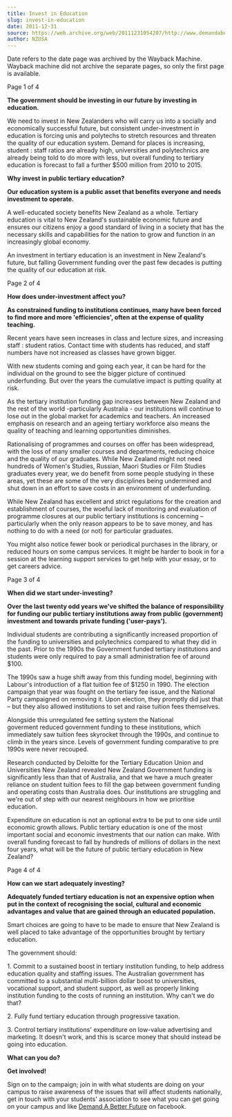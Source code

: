 ```yaml
---
title: Invest in Education
slug: invest-in-education
date: 2011-12-31
source: https://web.archive.org/web/20111231054207/http://www.demandabetterfuture.org.nz/index.php/invest-in-education
author: NZUSA
---
```

Date refers to the date page was archived by the Wayback Machine.
Wayback machine did not archive the separate pages, so only the first page is available.

Page 1 of 4

**The government should be investing in our future by investing in education.** 

We need to invest in New Zealanders who will carry us into a socially and economically successful future, but consistent under-investment in education is forcing unis and polytechs to stretch resources and threaten the quality of our education system. Demand for places is increasing, student : staff ratios are already high, universities and polytechnics are already being told to do more with less, but overall funding to tertiary education is forecast to fall a further $500 million from 2010 to 2015.

**Why invest in public tertiary education?**

**Our education system is a public asset that benefits everyone and needs investment to operate.**

A well-educated society benefits New Zealand as a whole. Tertiary education is vital to New Zealand's sustainable economic future and ensures our citizens enjoy a good standard of living in a society that has the necessary skills and capabilities for the nation to grow and function in an increasingly global economy.

An investment in tertiary education is an investment in New Zealand's future, but falling Government funding over the past few decades is putting the quality of our education at risk.

Page 2 of 4

**How does under-investment affect you?**

**As constrained funding to institutions continues, many have been forced to find more and more 'efficiencies', often at the expense of quality teaching.**

Recent years have seen increases in class and lecture sizes, and increasing staff : student ratios. Contact time with students has reduced, and staff numbers have not increased as classes have grown bigger.

With new students coming and going each year, it can be hard for the individual on the ground to see the bigger picture of continued underfunding. But over the years the cumulative impact is putting quality at risk.

As the tertiary institution funding gap increases between New Zealand and the rest of the world -particularly Australia - our institutions will continue to lose out in the global market for academics and teachers. An increased emphasis on research and an ageing tertiary workforce also means the quality of teaching and learning opportunities diminishes.

Rationalising of programmes and courses on offer has been widespread, with the loss of many smaller courses and departments, reducing choice and the quality of our graduates. While New Zealand might not need hundreds of Women's Studies, Russian, Maori Studies or Film Studies graduates every year, we do benefit from some people studying in these areas, yet these are some of the very disciplines being undermined and shut down in an effort to save costs in an environment of underfunding.

While New Zealand has excellent and strict regulations for the creation and establishment of courses, the woeful lack of monitoring and evaluation of programme closures at our public tertiary institutions is concerning – particularly when the only reason appears to be to save money, and has nothing to do with a need (or not) for particular graduates.

You might also notice fewer book or periodical purchases in the library, or reduced hours on some campus services. It might be harder to book in for a session at the learning support services to get help with your essay, or to get careers advice.

Page 3 of 4

**When did we start under-investing?** 

**Over the last twenty odd years we've shifted the balance of responsibility for funding our public tertiary institutions away from public (government) investment and towards private funding ('user-pays').**

Individual students are contributing a significantly increased proportion of the funding to universities and polytechnics compared to what they did in the past. Prior to the 1990s the Government funded tertiary institutions and students were only required to pay a small administration fee of around $100.

The 1990s saw a huge shift away from this funding model, beginning with Labour's introduction of a flat tuition fee of $1250 in 1990. The election campaign that year was fought on the tertiary fee issue, and the National Party campaigned on removing it. Upon election, they promptly did just that – but they also allowed institutions to set and raise tuition fees themselves.

Alongside this unregulated fee setting system the National goverment reduced government funding to these institutions, which immediately saw tuition fees skyrocket through the 1990s, and continue to climb in the years since. Levels of government funding comparative to pre 1990s were never recouped.

Research conducted by Deloitte for the Tertiary Education Union and Universities New Zealand revealed New Zealand Government funding is significantly less than that of Australia, and that we have a much greater reliance on student tuition fees to fill the gap between government funding and operating costs than Australia does. Our institutions are struggling and we're out of step with our nearest neighbours in how we prioritise education.

Expenditure on education is not an optional extra to be put to one side until economic growth allows. Public tertiary education is one of the most important social and economic investments that our nation can make. With overall funding forecast to fall by hundreds of millions of dollars in the next four years, what will be the future of public tertiary education in New Zealand?

Page 4 of 4

**How can we start adequately investing?** 

**Adequately funded tertiary education is not an expensive option when put in the context of recognising the social, cultural and economic advantages and value that are gained through an educated population.**

Smart choices are going to have to be made to ensure that New Zealand is well placed to take advantage of the opportunities brought by tertiary education. 

The government should:

1\. Commit to a sustained boost in tertiary institution funding, to help address education quality and staffing issues. The Australian government has committed to a substantial multi-billion dollar boost to universities, vocational support, and student support, as well as properly linking institution funding to the costs of running an institution. Why can't we do that?

2\. Fully fund tertiary education through progressive taxation.

3\. Control tertiary institutions' expenditure on low-value advertising and marketing. It doesn't work, and this is scarce money that should instead be going into education.

**What can you do?**

**Get involved!**

Sign on to the campaign; join in with what students are doing on your campus to raise awareness of the issues that will affect students nationally, get in touch with your students' association to see what you can get going on your campus and like [Demand A Better Future](https://web.archive.org/web/20120428054116/http://www.facebook.com/demandabetterfuture) on facebook.